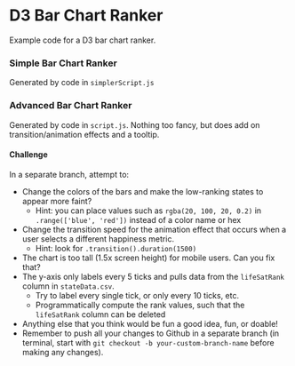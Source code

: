 # D3 Bar Chart Ranker

Example code for a D3 bar chart ranker.

### Simple Bar Chart Ranker

Generated by code in `simplerScript.js`

### Advanced Bar Chart Ranker

Generated by code in `script.js`. Nothing too fancy, but does add on transition/animation effects and a tooltip. 

#### Challenge

In a separate branch, attempt to:

- Change the colors of the bars and make the low-ranking states to appear more faint? 
  - Hint: you can place values such as `rgba(20, 100, 20, 0.2)` in `.range(['blue', 'red'])` instead of a color name or hex
- Change the transition speed for the animation effect that occurs when a user selects a different happiness metric.
  - Hint: look for `.transition().duration(1500)`
- The chart is too tall (1.5x screen height) for mobile users. Can you fix that?
- The y-axis only labels every 5 ticks and pulls data from the `lifeSatRank` column in `stateData.csv`. 
  - Try to label every single tick, or only every 10 ticks, etc.
  - Programmatically compute the rank values, such that the `lifeSatRank` column can be deleted
- Anything else that you think would be fun a good idea, fun, or doable! 
- Remember to push all your changes to Github in a separate branch (in terminal, start with `git checkout -b your-custom-branch-name` before making any changes).
